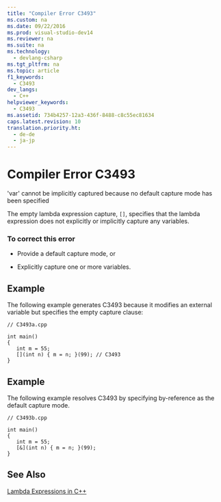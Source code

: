 ```yaml
---
title: "Compiler Error C3493"
ms.custom: na
ms.date: 09/22/2016
ms.prod: visual-studio-dev14
ms.reviewer: na
ms.suite: na
ms.technology: 
  - devlang-csharp
ms.tgt_pltfrm: na
ms.topic: article
f1_keywords: 
  - C3493
dev_langs: 
  - C++
helpviewer_keywords: 
  - C3493
ms.assetid: 734b4257-12a3-436f-8488-c8c55ec81634
caps.latest.revision: 10
translation.priority.ht: 
  - de-de
  - ja-jp
---
```

# Compiler Error C3493
'var' cannot be implicitly captured because no default capture mode has been specified  
  
 The empty lambda expression capture, `[]`, specifies that the lambda expression does not explicitly or implicitly capture any variables.  
  
### To correct this error  
  
-   Provide a default capture mode, or  
  
-   Explicitly capture one or more variables.  
  
## Example  
 The following example generates C3493 because it modifies an external variable but specifies the empty capture clause:  
  
```  
// C3493a.cpp  
  
int main()  
{  
   int m = 55;  
   [](int n) { m = n; }(99); // C3493  
}  
```  
  
## Example  
 The following example resolves C3493 by specifying by-reference as the default capture mode.  
  
```  
// C3493b.cpp  
  
int main()  
{  
   int m = 55;  
   [&](int n) { m = n; }(99);  
}  
```  
  
## See Also  
 [Lambda Expressions in C++](../vs140/lambda-expressions-in-c--.md)